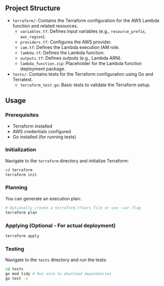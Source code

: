 ## Project Structure

- `terraform/`: Contains the Terraform configuration for the AWS Lambda function and related resources.
  - `variables.tf`: Defines input variables (e.g., `resource_prefix`, `aws_region`).
  - `providers.tf`: Configures the AWS provider.
  - `iam.tf`: Defines the Lambda execution IAM role.
  - `lambda.tf`: Defines the Lambda function.
  - `outputs.tf`: Defines outputs (e.g., Lambda ARN).
  - `lambda_function.zip`: Placeholder for the Lambda function deployment package.
- `tests/`: Contains tests for the Terraform configuration using Go and Terratest.
  - `terraform_test.go`: Basic tests to validate the Terraform setup.

## Usage

### Prerequisites

- Terraform installed
- AWS credentials configured
- Go installed (for running tests)

### Initialization

Navigate to the `terraform` directory and initialize Terraform:

```bash
cd terraform
terraform init
```

### Planning

You can generate an execution plan:

```bash
# Optionally create a terraform.tfvars file or use -var flag
terraform plan
```

### Applying (Optional - For actual deployment)

```bash
terraform apply
```

### Testing

Navigate to the `tests` directory and run the tests:

```bash
cd tests
go mod tidy # Run once to download dependencies
go test -v
```
